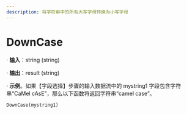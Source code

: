 ```yaml
---
description: 将字符串中的所有大写字母转换为小写字母
---
```


# DownCase

· **输入**：string (string)

· **输出**：result (string)

· **示例**。如果【字段选择】步骤的输入数据流中的 mystring1 字段包含字符串“CaMel cAsE”，那么以下函数将返回字符串“camel case”。

`DownCase(mystring1)`
